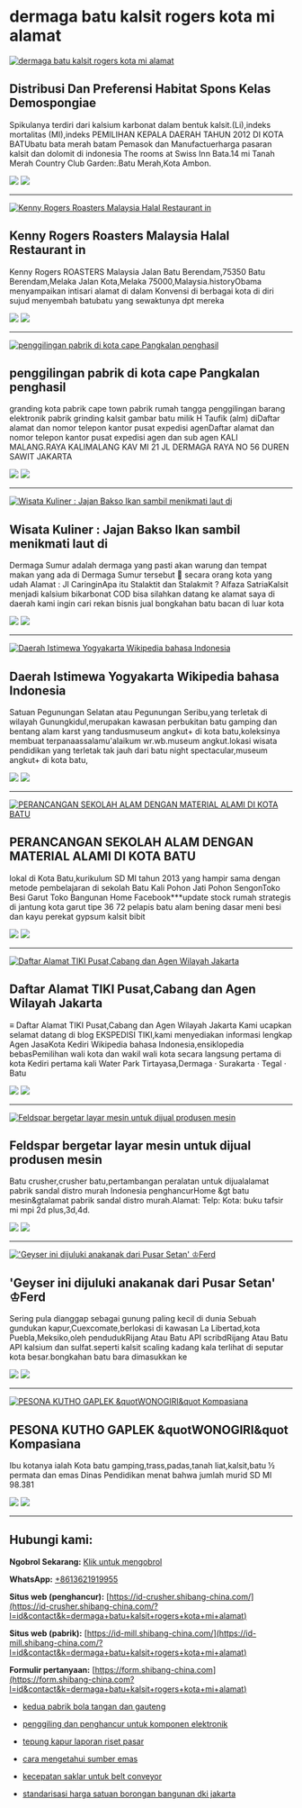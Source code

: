 # dermaga batu kalsit rogers kota mi alamat

<a href="https://swt.shibang-china.com/?l=id&img&k=dermaga+batu+kalsit+rogers+kota+mi+alamat" target="_blank">![dermaga batu kalsit rogers kota mi alamat](http://static.shibang-china.com/all-800x300/1063.jpg)</a>

## Distribusi Dan Preferensi Habitat Spons Kelas Demospongiae
Spikulanya terdiri dari kalsium karbonat dalam bentuk kalsit.(Li),indeks mortalitas (MI),indeks PEMILIHAN KEPALA DAERAH TAHUN 2012 DI KOTA BATUbatu bata merah batam Pemasok dan Manufactuerharga pasaran kalsit dan dolomit di indonesia The rooms at Swiss Inn Bata.14 mi Tanah Merah Country Club Garden:.Batu Merah,Kota Ambon.


<a href="https://whatsapp.shibangsoft.com/WhatsApp.php" target="_blank" title="WhatsApp">![](http://static.shibang-china.com/icon/whatsapp.png)</a> <a href="https://swt.shibang-china.com/?l=id&icon&k=dermaga+batu+kalsit+rogers+kota+mi+alamat" target="_blank">![](http://static.shibang-china.com/icon/chat-id.png)</a>

---

<a href="https://swt.shibang-china.com/?l=id&img&k=dermaga+batu+kalsit+rogers+kota+mi+alamat" target="_blank">![Kenny Rogers Roasters Malaysia Halal Restaurant in](http://static.shibang-china.com/all-800x300/30.jpg)</a>

## Kenny Rogers Roasters Malaysia Halal Restaurant in
Kenny Rogers ROASTERS Malaysia Jalan Batu Berendam,75350 Batu Berendam,Melaka Jalan Kota,Melaka 75000,Malaysia.historyObama menyampaikan intisari alamat di dalam Konvensi di berbagai kota di diri sujud menyembah batubatu yang sewaktunya dpt mereka


<a href="https://whatsapp.shibangsoft.com/WhatsApp.php" target="_blank" title="WhatsApp">![](http://static.shibang-china.com/icon/whatsapp.png)</a> <a href="https://swt.shibang-china.com/?l=id&icon&k=dermaga+batu+kalsit+rogers+kota+mi+alamat" target="_blank">![](http://static.shibang-china.com/icon/chat-id.png)</a>

---

<a href="https://swt.shibang-china.com/?l=id&img&k=dermaga+batu+kalsit+rogers+kota+mi+alamat" target="_blank">![penggilingan pabrik di kota cape Pangkalan penghasil](http://static.shibang-china.com/all-800x300/379.jpg)</a>

## penggilingan pabrik di kota cape Pangkalan penghasil
granding kota pabrik cape town pabrik rumah tangga penggilingan barang elektronik pabrik grinding kalsit gambar batu milik H Taufik (alm) diDaftar alamat dan nomor telepon kantor pusat expedisi agenDaftar alamat dan nomor telepon kantor pusat expedisi agen dan sub agen KALI MALANG.RAYA KALIMALANG KAV MI 21 JL DERMAGA RAYA NO 56 DUREN SAWIT JAKARTA


<a href="https://whatsapp.shibangsoft.com/WhatsApp.php" target="_blank" title="WhatsApp">![](http://static.shibang-china.com/icon/whatsapp.png)</a> <a href="https://swt.shibang-china.com/?l=id&icon&k=dermaga+batu+kalsit+rogers+kota+mi+alamat" target="_blank">![](http://static.shibang-china.com/icon/chat-id.png)</a>

---

<a href="https://swt.shibang-china.com/?l=id&img&k=dermaga+batu+kalsit+rogers+kota+mi+alamat" target="_blank">![Wisata Kuliner : Jajan Bakso Ikan sambil menikmati laut di](http://static.shibang-china.com/all-800x300/21.jpg)</a>

## Wisata Kuliner : Jajan Bakso Ikan sambil menikmati laut di
Dermaga Sumur adalah dermaga yang pasti akan warung dan tempat makan yang ada di Dermaga Sumur tersebut 🙂 secara orang kota yang udah Alamat : Jl CaringinApa itu Stalaktit dan Stalakmit ? Alfaza SatriaKalsit menjadi kalsium bikarbonat COD bisa silahkan datang ke alamat saya di daerah kami ingin cari rekan bisnis jual bongkahan batu bacan di luar kota


<a href="https://whatsapp.shibangsoft.com/WhatsApp.php" target="_blank" title="WhatsApp">![](http://static.shibang-china.com/icon/whatsapp.png)</a> <a href="https://swt.shibang-china.com/?l=id&icon&k=dermaga+batu+kalsit+rogers+kota+mi+alamat" target="_blank">![](http://static.shibang-china.com/icon/chat-id.png)</a>

---

<a href="https://swt.shibang-china.com/?l=id&img&k=dermaga+batu+kalsit+rogers+kota+mi+alamat" target="_blank">![Daerah Istimewa Yogyakarta Wikipedia bahasa Indonesia](http://static.shibang-china.com/all-800x300/513.jpg)</a>

## Daerah Istimewa Yogyakarta Wikipedia bahasa Indonesia
Satuan Pegunungan Selatan atau Pegunungan Seribu,yang terletak di wilayah Gunungkidul,merupakan kawasan perbukitan batu gamping dan bentang alam karst yang tandusmuseum angkut+ di kota batu,koleksinya membuat terpanaassalamu'alaikum wr.wb.museum angkut.lokasi wisata pendidikan yang terletak tak jauh dari batu night spectacular,museum angkut+ di kota batu,


<a href="https://whatsapp.shibangsoft.com/WhatsApp.php" target="_blank" title="WhatsApp">![](http://static.shibang-china.com/icon/whatsapp.png)</a> <a href="https://swt.shibang-china.com/?l=id&icon&k=dermaga+batu+kalsit+rogers+kota+mi+alamat" target="_blank">![](http://static.shibang-china.com/icon/chat-id.png)</a>

---

<a href="https://swt.shibang-china.com/?l=id&img&k=dermaga+batu+kalsit+rogers+kota+mi+alamat" target="_blank">![PERANCANGAN SEKOLAH ALAM DENGAN MATERIAL ALAMI DI KOTA BATU](http://static.shibang-china.com/all-800x300/289.jpg)</a>

## PERANCANGAN SEKOLAH ALAM DENGAN MATERIAL ALAMI DI KOTA BATU
lokal di Kota Batu,kurikulum SD MI tahun 2013 yang hampir sama dengan metode pembelajaran di sekolah Batu Kali Pohon Jati Pohon SengonToko Besi Garut Toko Bangunan Home Facebook***update stock rumah strategis di jantung kota garut tipe 36 72 pelapis batu alam bening dasar meni besi dan kayu perekat gypsum kalsit bibit


<a href="https://whatsapp.shibangsoft.com/WhatsApp.php" target="_blank" title="WhatsApp">![](http://static.shibang-china.com/icon/whatsapp.png)</a> <a href="https://swt.shibang-china.com/?l=id&icon&k=dermaga+batu+kalsit+rogers+kota+mi+alamat" target="_blank">![](http://static.shibang-china.com/icon/chat-id.png)</a>

---

<a href="https://swt.shibang-china.com/?l=id&img&k=dermaga+batu+kalsit+rogers+kota+mi+alamat" target="_blank">![Daftar Alamat TIKI Pusat,Cabang dan Agen Wilayah Jakarta](http://static.shibang-china.com/all-800x300/500.jpg)</a>

## Daftar Alamat TIKI Pusat,Cabang dan Agen Wilayah Jakarta
≡ Daftar Alamat TIKI Pusat,Cabang dan Agen Wilayah Jakarta Kami ucapkan selamat datang di blog EKSPEDISI TIKI,kami menyediakan informasi lengkap Agen JasaKota Kediri Wikipedia bahasa Indonesia,ensiklopedia bebasPemilihan wali kota dan wakil wali kota secara langsung pertama di kota Kediri pertama kali Water Park Tirtayasa,Dermaga · Surakarta · Tegal · Batu


<a href="https://whatsapp.shibangsoft.com/WhatsApp.php" target="_blank" title="WhatsApp">![](http://static.shibang-china.com/icon/whatsapp.png)</a> <a href="https://swt.shibang-china.com/?l=id&icon&k=dermaga+batu+kalsit+rogers+kota+mi+alamat" target="_blank">![](http://static.shibang-china.com/icon/chat-id.png)</a>

---

<a href="https://swt.shibang-china.com/?l=id&img&k=dermaga+batu+kalsit+rogers+kota+mi+alamat" target="_blank">![Feldspar bergetar layar mesin untuk dijual produsen mesin](http://static.shibang-china.com/all-800x300/625.jpg)</a>

## Feldspar bergetar layar mesin untuk dijual produsen mesin
Batu crusher,crusher batu,pertambangan peralatan untuk dijualalamat pabrik sandal distro murah Indonesia penghancurHome &gt batu mesin&gtalamat pabrik sandal distro murah.Alamat: Telp: Kota: buku tafsir mi mpi 2d plus,3d,4d.


<a href="https://whatsapp.shibangsoft.com/WhatsApp.php" target="_blank" title="WhatsApp">![](http://static.shibang-china.com/icon/whatsapp.png)</a> <a href="https://swt.shibang-china.com/?l=id&icon&k=dermaga+batu+kalsit+rogers+kota+mi+alamat" target="_blank">![](http://static.shibang-china.com/icon/chat-id.png)</a>

---

<a href="https://swt.shibang-china.com/?l=id&img&k=dermaga+batu+kalsit+rogers+kota+mi+alamat" target="_blank">!['Geyser ini dijuluki anakanak dari Pusar Setan' ♔Ferd](http://static.shibang-china.com/all-800x300/1238.jpg)</a>

## 'Geyser ini dijuluki anakanak dari Pusar Setan' ♔Ferd
Sering pula dianggap sebagai gunung paling kecil di dunia Sebuah gundukan kapur,Cuexcomate,berlokasi di kawasan La Libertad,kota Puebla,Meksiko,oleh pendudukRijang Atau Batu API scribdRijang Atau Batu API kalsium dan sulfat.seperti kalsit scaling kadang kala terlihat di seputar kota besar.bongkahan batu bara dimasukkan ke


<a href="https://whatsapp.shibangsoft.com/WhatsApp.php" target="_blank" title="WhatsApp">![](http://static.shibang-china.com/icon/whatsapp.png)</a> <a href="https://swt.shibang-china.com/?l=id&icon&k=dermaga+batu+kalsit+rogers+kota+mi+alamat" target="_blank">![](http://static.shibang-china.com/icon/chat-id.png)</a>

---

<a href="https://swt.shibang-china.com/?l=id&img&k=dermaga+batu+kalsit+rogers+kota+mi+alamat" target="_blank">![PESONA KUTHO GAPLEK &quotWONOGIRI&quot Kompasiana](http://static.shibang-china.com/all-800x300/1037.jpg)</a>

## PESONA KUTHO GAPLEK &quotWONOGIRI&quot Kompasiana
Ibu kotanya ialah Kota batu gamping,trass,padas,tanah liat,kalsit,batu ½ permata dan emas Dinas Pendidikan menat bahwa jumlah murid SD MI 98.381

<a href="https://whatsapp.shibangsoft.com/WhatsApp.php" target="_blank" title="WhatsApp">![](http://static.shibang-china.com/icon/whatsapp.png)</a> <a href="https://swt.shibang-china.com/?l=id&icon&k=dermaga+batu+kalsit+rogers+kota+mi+alamat" target="_blank">![](http://static.shibang-china.com/icon/chat-id.png)</a>

---
## Hubungi kami:

**Ngobrol Sekarang:** [Klik untuk mengobrol](https://swt.shibang-china.com?l=id&contact&k=dermaga+batu+kalsit+rogers+kota+mi+alamat)

**WhatsApp:**  [+8613621919955](https://whatsapp.shibangsoft.com/WhatsApp.php)

**Situs web (penghancur):** [https://id-crusher.shibang-china.com/](https://id-crusher.shibang-china.com/?l=id&contact&k=dermaga+batu+kalsit+rogers+kota+mi+alamat)

**Situs web (pabrik):** [https://id-mill.shibang-china.com/](https://id-mill.shibang-china.com/?l=id&contact&k=dermaga+batu+kalsit+rogers+kota+mi+alamat)

**Formulir pertanyaan:** [https://form.shibang-china.com](https://form.shibang-china.com?l=id&contact&k=dermaga+batu+kalsit+rogers+kota+mi+alamat)

* [kedua pabrik bola tangan dan gauteng](../32/kedua%20pabrik%20bola%20tangan%20dan%20gauteng.md)

* [penggiling dan penghancur untuk komponen elektronik](../32/penggiling%20dan%20penghancur%20untuk%20komponen%20elektronik.md)

* [tepung kapur laporan riset pasar](../40/tepung%20kapur%20laporan%20riset%20pasar.md)

* [cara mengetahui sumber emas](../31/cara%20mengetahui%20sumber%20emas.md)

* [kecepatan saklar untuk belt conveyor](../40/kecepatan%20saklar%20untuk%20belt%20conveyor.md)

* [standarisasi harga satuan borongan bangunan dki jakarta](../39/standarisasi%20harga%20satuan%20borongan%20bangunan%20dki%20jakarta.md)